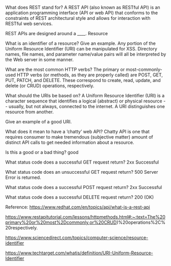 What does REST stand for?
A REST API (also known as RESTful API) is an application programming interface (API or web API) that conforms to the constraints of REST architectural style and allows for interaction with RESTful web services. 

REST APIs are designed around a ____.
Resource


What is an identifier of a resource? Give an example.
Any portion of the Uniform Resource Identifier (URI) can be manipulated for XSS. Directory names, file names, and parameter name/value pairs will all be interpreted by the Web server in some manner.


What are the most common HTTP verbs?
The primary or most-commonly-used HTTP verbs (or methods, as they are properly called) are POST, GET, PUT, PATCH, and DELETE. These correspond to create, read, update, and delete (or CRUD) operations, respectively.


What should the URIs be based on?
A Uniform Resource Identifier (URI) is a character sequence that identifies a logical (abstract) or physical resource -- usually, but not always, connected to the internet. A URI distinguishes one resource from another.

Give an example of a good URI.


What does it mean to have a ‘chatty’ web API?
Chatty API is one that requires consumer to make tremendous (subjective matter) amount of distinct API calls to get needed information about a resource.

Is this a good or a bad thing?
good


What status code does a successful GET request return?
2xx Successful


What status code does an unsuccessful GET request return?
500 Server Error is returned.


What status code does a successful POST request return?
2xx Successful


What status code does a successful DELETE request return?
200 (OK) 


Reference: https://www.redhat.com/en/topics/api/what-is-a-rest-api

https://www.restapitutorial.com/lessons/httpmethods.html#:~:text=The%20primary%20or%20most%2Dcommonly,or%20CRUD)%20operations%2C%20respectively.

https://www.sciencedirect.com/topics/computer-science/resource-identifier

https://www.techtarget.com/whatis/definition/URI-Uniform-Resource-Identifier

